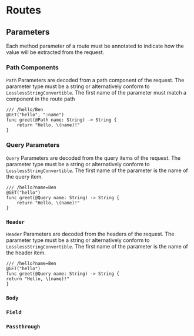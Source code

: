 #  Routes


## Parameters

Each method parameter of a route must be annotated to indicate how the value will be extracted from the request.


### Path Components

``Path`` Parameters are decoded from a path component of the request. 
The parameter type must be a string or alternatively conform to ``LosslessStringConvertible``. 
The first name of the parameter must match a component in the route path 

```
/// /hello/Ben
@GET("hello", ":name")
func greet(@Path name: String) -> String {
    return "Hello, \(name)!"
}
```

### Query Parameters
``Query`` Parameters are decoded from the query items of the request. 
The parameter type must be a string or alternatively conform to ``LosslessStringConvertible``. 
The first name of the parameter is the name of the query item. 

```
/// /hello?name=Ben
@GET("hello")
func greet(@Query name: String) -> String {
    return "Hello, \(name)!"
}
```

### ``Header``
``Header`` Parameters are decoded from the headers of the request. 
The parameter type must be a string or alternatively conform to ``LosslessStringConvertible``. 
The first name of the parameter is the name of the header item. 

```
/// /hello?name=Ben
@GET("hello")
func greet(@Query name: String) -> String {
return "Hello, \(name)!"
}
```

### ``Body``

### ``Field``

### ``Passthrough``
